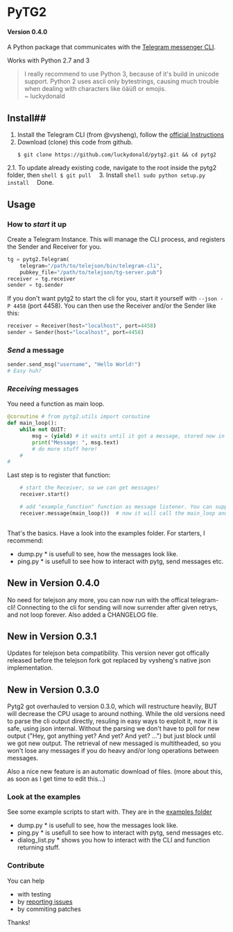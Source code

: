 # **PyTG2** #
#### Version 0.4.0 ####

A Python package that communicates with the [Telegram messenger CLI](https://github.com/vysheng/tg).

Works with Python  2.7 and 3    

> I really recommend to use Python 3, because of it's build in unicode support.
Python 2 uses ascii only bytestrings, causing much trouble when dealing with characters like öäüß or emojis.    
~ luckydonald

## **Install**##

 1. Install the Telegram CLI (from @vysheng), follow the [official Instructions](https://github.com/vysheng/tg)
 2. Download (clone) this code from github.    
    ```shell
    $ git clone https://github.com/luckydonald/pytg2.git && cd pytg2
    ```
 2.1. To update already existing code, navigate to the root inside the pytg2 folder, then
    ```shell
    $ git pull 
    ```
 3. Install
    ```shell
    sudo python setup.py install 
    ```
 Done.

## **Usage** ##

### How to *start* it up ###

Create a Telegram Instance.
This will manage the CLI process, and registers the Sender and Receiver for you.

```python
tg = pytg2.Telegram(
	telegram="/path/to/telejson/bin/telegram-cli",
	pubkey_file="/path/to/telejson/tg-server.pub")
receiver = tg.receiver
sender = tg.sender
```

If you don't want pytg2 to start the cli for you, start it yourself with ```--json -P 4458``` (port 4458).
You can then use the Receiver and/or the Sender like this: 


```python
receiver = Receiver(host="localhost", port=4458)
sender = Sender(host="localhost", port=4458)
```

### *Send* a message ###

```python
sender.send_msg("username", "Hello World!")
# Easy huh?
```
    
### *Receiving* messages ###

You need a function as main loop.
```python
@coroutine # from pytg2.utils import coroutine
def main_loop():
	while not QUIT:
		msg = (yield) # it waits until it got a message, stored now in msg.
		print("Message: ", msg.text)
		# do more stuff here!
	#
#
```

Last step is to register that function:

```python
	# start the Receiver, so we can get messages!
	receiver.start()

	# add "example_function" function as message listener. You can supply arguments here, like main_loop(foo, bar).
	receiver.message(main_loop())  # now it will call the main_loop and yield the new messages.
	
```

That's the basics. Have a look into the examples folder. For starters, I recommend:    
* dump.py * is usefull to see, how the messages look like.    
* ping.py * is usefull to see how to interact with pytg, send messages etc.



## **New in Version 0.4.0**
No need for telejson any more, you can now run with the offical telegram-cli!
Connecting to the cli for sending will now surrender after given retrys, and not loop forever.
Also added a CHANGELOG file.


## New in Version 0.3.1
Updates for telejson beta compatibility.
This version never got offically released before the telejson fork got replaced by vysheng's native json implementation.
 
## **New in Version 0.3.0**
Pytg2 got overhauled to version 0.3.0, which will restructure heavily,
BUT will decrease the CPU usage to around nothing.
While the old versions need to parse the cli output directly, resuling in easy ways to exploit it, now it is safe, using json internal.
Without the parsing we don't have to poll for new output ("Hey, got anything yet? And yet? And yet? ...") but just block until we got new output.
The retrieval of new messaged is multitheaded, so you won't lose any messages if you do heavy and/or long operations between messages.

Also a nice new feature is an automatic download of files. (more about this, as soon as I get time to edit this...)



### Look at the examples
See some example scripts to start with.
They are in the [examples folder](https://github.com/luckydonald/pytg2/tree/master/examples)    
* dump.py * is usefull to see, how the messages look like.    
* ping.py * is usefull to see how to interact with pytg, send messages etc.    
* dialog_list.py * shows you how to interact with the CLI and function returning stuff.    


### Contribute
You can help

* with testing
* by [reporting issues](https://github.com/luckydonald/pytg2/issues)
* by commiting patches

Thanks!
